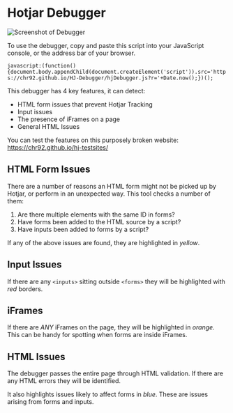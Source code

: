 # Hotjar Debugger

![Screenshot of Debugger](https://cl.ly/051s45121l0x/Image%202017-08-09%20at%207.02.25%20PM.png)

To use the debugger, copy and paste this script into your JavaScript console, or the address bar of your browser.

```javascript:(function(){document.body.appendChild(document.createElement('script')).src='https://chr92.github.io/HJ-Debugger/hjDebugger.js?r='+Date.now();})();```

This debugger has 4 key features, it can detect:

- HTML form issues that prevent Hotjar Tracking
- Input issues
- The presence of iFrames on a page
- General HTML Issues

You can test the features on this purposely broken website: https://chr92.github.io/hj-testsites/

## HTML Form Issues

There are a number of reasons an HTML form might not be picked up by Hotjar, or perform in an unexpected way. This tool checks a number of them:

1. Are there multiple elements with the same ID in forms?
2. Have forms been added to the HTML source by a script?
3. Have inputs been added to forms by a script?

If any of the above issues are found, they are highlighted in _yellow_.

## Input Issues

If there are any `<inputs>` sitting outside `<forms>` they will be highlighted with _red_ borders.

## iFrames

If there are _ANY_ iFrames on the page, they will be highlighted in _orange_. This can be handy for spotting when forms are inside iFrames.

## HTML Issues

The debugger passes the entire page through HTML validation. If there are any HTML errors they will be identified. 

It also highlights issues likely to affect forms in _blue_. These are issues arising from forms and inputs.
